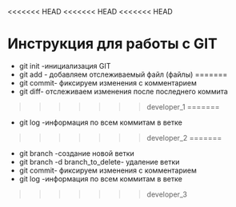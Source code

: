 <<<<<<< HEAD
<<<<<<< HEAD
<<<<<<< HEAD
# Инструкция для работы с GIT
* git init -инициализация GIT
* git add - добавляем отслеживаемый файл (файлы)
=======
* git commit- фиксируем изменения с комментарием
* git diff- отслеживаем изменения после последнего коммита
>>>>>>> developer_1
=======
* git log -информация по всем коммитам в ветке
>>>>>>> developer_2
=======
* git branch -coздание новой ветки
* git branch -d branch_to_delete- удаление ветки 
* git commit- фиксируем изменения с комментарием
* git log -информация по всем коммитам в ветке
>>>>>>> developer_3
